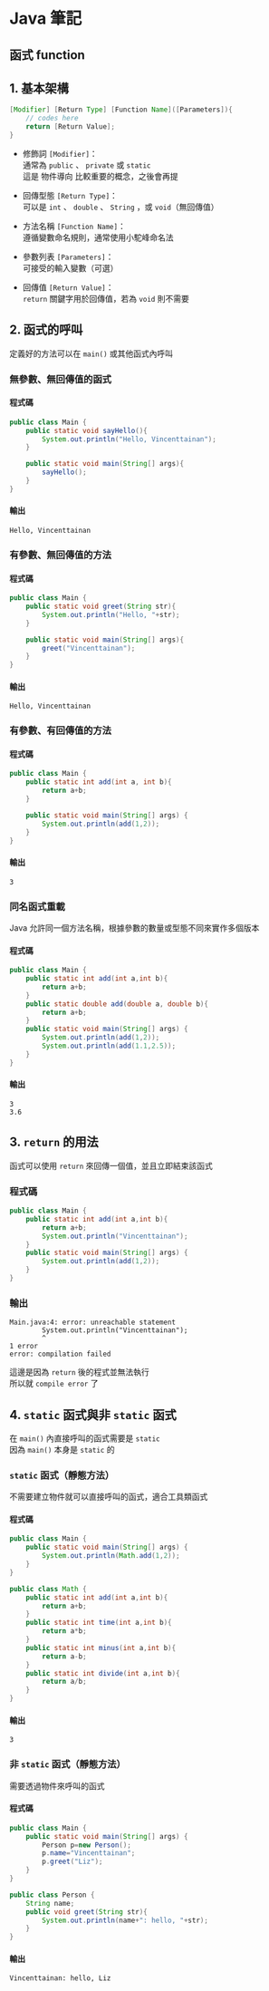 # **Java 筆記**  
## 函式 function  

## 1. 基本架構  

```java
[Modifier] [Return Type] [Function Name]([Parameters]){
    // codes here
    return [Return Value];
}
```

* 修飾詞 `[Modifier]`：  
    通常為 `public` 、 `private` 或 `static`  
    這是 物件導向 比較重要的概念，之後會再提  

* 回傳型態 `[Return Type]`：  
    可以是 `int` 、 `double` 、 `String` ，或 `void`（無回傳值）  

* 方法名稱 `[Function Name]`：  
    遵循變數命名規則，通常使用小駝峰命名法  

* 參數列表 `[Parameters]`：  
    可接受的輸入變數（可選）  

* 回傳值 `[Return Value]`：  
    `return` 關鍵字用於回傳值，若為 `void` 則不需要  

## 2. 函式的呼叫  

定義好的方法可以在 `main()` 或其他函式內呼叫  

###  無參數、無回傳值的函式  

#### 程式碼  
```java
public class Main {
    public static void sayHello(){
        System.out.println("Hello, Vincenttainan");
    }

    public static void main(String[] args){
        sayHello();
    }
}
```

#### 輸出  
```
Hello, Vincenttainan
```

### 有參數、無回傳值的方法  

#### 程式碼  
```java
public class Main {
    public static void greet(String str){
        System.out.println("Hello, "+str);
    }

    public static void main(String[] args){
        greet("Vincenttainan");
    }
}
```

#### 輸出  
```
Hello, Vincenttainan
```

### 有參數、有回傳值的方法  

#### 程式碼  
```java
public class Main {
    public static int add(int a, int b){
        return a+b;
    }

    public static void main(String[] args) {
        System.out.println(add(1,2));
    }
}
```

#### 輸出  
```
3
```

### 同名函式重載  

Java 允許同一個方法名稱，根據參數的數量或型態不同來實作多個版本  

#### 程式碼  
```java
public class Main {
    public static int add(int a,int b){
        return a+b;
    }
    public static double add(double a, double b){
        return a+b;
    }
    public static void main(String[] args) {
        System.out.println(add(1,2));
        System.out.println(add(1.1,2.5));
    }
}
```

#### 輸出  
```
3
3.6
```

## 3. `return` 的用法  

函式可以使用 `return` 來回傳一個值，並且立即結束該函式  

### 程式碼  
```java
public class Main {
    public static int add(int a,int b){
        return a+b;
        System.out.println("Vincenttainan");
    }
    public static void main(String[] args) {
        System.out.println(add(1,2));
    }
}
```

### 輸出  
```
Main.java:4: error: unreachable statement
        System.out.println("Vincenttainan");
        ^
1 error
error: compilation failed
```

這邊是因為 `return` 後的程式並無法執行  
所以就 `compile error` 了  

## 4. `static` 函式與非 `static` 函式  

在 `main()` 內直接呼叫的函式需要是 `static`  
因為 `main()` 本身是 `static` 的  

### `static` 函式（靜態方法）  

不需要建立物件就可以直接呼叫的函式，適合工具類函式  

#### 程式碼  
```java
public class Main {
    public static void main(String[] args) {
        System.out.println(Math.add(1,2));
    }
}

public class Math {
    public static int add(int a,int b){
        return a+b;
    }
    public static int time(int a,int b){
        return a*b;
    }
    public static int minus(int a,int b){
        return a-b;
    }
    public static int divide(int a,int b){
        return a/b;
    }
}
```

#### 輸出  
```
3
```

### 非 `static` 函式（靜態方法）  

需要透過物件來呼叫的函式  

#### 程式碼  
```java
public class Main {
    public static void main(String[] args) {
        Person p=new Person();
        p.name="Vincenttainan";
        p.greet("Liz");
    }
}

public class Person {
    String name;
    public void greet(String str){
        System.out.println(name+": hello, "+str);
    }
}
```

#### 輸出  
```
Vincenttainan: hello, Liz
```
